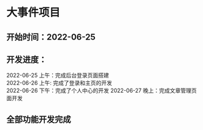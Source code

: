 # 大事件项目
## 开始时间：2022-06-25
## 开发进度：
2022-06-25 上午：完成后台登录页面搭建  
2022-06-26 上午: 完成了登录和主页的开发  
2022-06-26 下午：完成了个人中心的开发
2022-06-27 晚上：完成文章管理页面开发  
## 全部功能开发完成  